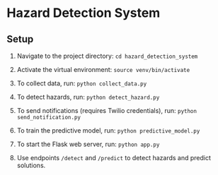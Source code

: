 # Hazard Detection System

## Setup

1. Navigate to the project directory:
    `cd hazard_detection_system`

2. Activate the virtual environment:
    `source venv/bin/activate`

3. To collect data, run:
    `python collect_data.py`

4. To detect hazards, run:
    `python detect_hazard.py`

5. To send notifications (requires Twilio credentials), run:
    `python send_notification.py`

6. To train the predictive model, run:
    `python predictive_model.py`

7. To start the Flask web server, run:
    `python app.py`
    
8. Use endpoints `/detect` and `/predict` to detect hazards and predict solutions.
